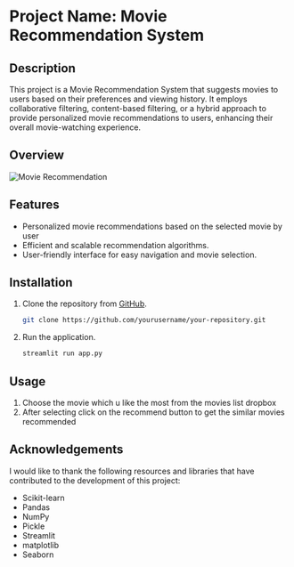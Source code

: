 # Project Name: Movie Recommendation System

## Description

This project is a Movie Recommendation System that suggests movies to users based on their preferences and viewing history. It employs collaborative filtering, content-based filtering, or a hybrid approach to provide personalized movie recommendations to users, enhancing their overall movie-watching experience.

## Overview
![Movie Recommendation](https://github.com/Pritush09/MOVIE-RECOMMENDATION-SYSTEM/assets/89287734/c2048a21-25da-451b-868c-9cb2fa975f3a)



## Features

- Personalized movie recommendations based on the selected movie by user
- Efficient and scalable recommendation algorithms.
- User-friendly interface for easy navigation and movie selection.

## Installation

1. Clone the repository from [GitHub](https://github.com/Pritush09/MOVIE-RECOMMENDATION-SYSTEM).
   
   ```bash
   git clone https://github.com/yourusername/your-repository.git
   ```

3. Run the application.
   
   ```bash
   streamlit run app.py
   ```

## Usage

1. Choose the movie which u like the most from the movies list dropbox
2. After selecting click on the recommend button to get the similar movies recommended

## Acknowledgements
I would like to thank the following resources and libraries that have contributed to the development of this project:

* Scikit-learn
* Pandas
* NumPy
* Pickle
* Streamlit
* matplotlib
* Seaborn
